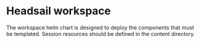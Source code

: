 # Headsail workspace

The workspace helm chart is designed to deploy the components that must be templated. Session resources should be defined in the content directory.